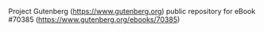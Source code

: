 Project Gutenberg (https://www.gutenberg.org) public repository for
eBook #70385 (https://www.gutenberg.org/ebooks/70385)
